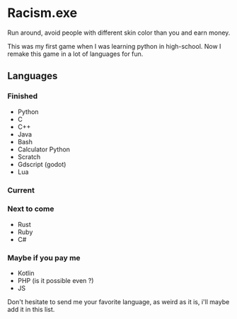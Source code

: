 # Racism.exe
Run around, avoid people with different skin color than you and earn money.

This was my first game when I was learning python in high-school. Now I remake this game in a lot of languages for fun.

## Languages
### Finished
 - Python
 - C
 - C++
 - Java
 - Bash
 - Calculator Python
 - Scratch
 - Gdscript (godot)
 - Lua
### Current
### Next to come
 - Rust
 - Ruby
 - C#
### Maybe if you pay me
 - Kotlin
 - PHP (is it possible even ?)
 - JS

Don't hesitate to send me your favorite language, as weird as it is, i'll maybe add it in this list. 
